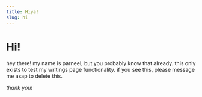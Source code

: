 ```yaml
---
title: Hiya!
slug: hi
---
```


# Hi!
hey there! my name is parneel, but you probably know that already. this only exists to test my writings page functionality.
if you see this, please message me asap to delete this.

*thank you!*